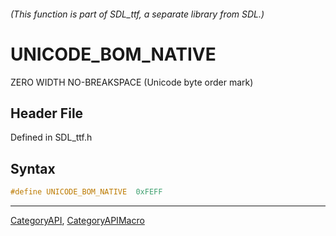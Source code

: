 ###### (This function is part of SDL_ttf, a separate library from SDL.)
# UNICODE_BOM_NATIVE

ZERO WIDTH NO-BREAKSPACE (Unicode byte order mark)

## Header File

Defined in SDL_ttf.h

## Syntax

```c
#define UNICODE_BOM_NATIVE  0xFEFF
```

----
[CategoryAPI](CategoryAPI), [CategoryAPIMacro](CategoryAPIMacro)

